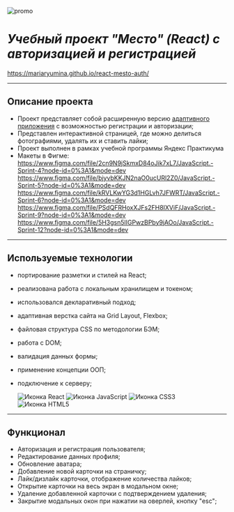 <div>
  <img src="https://pictures.s3.yandex.net/resources/__2020-02-25__12.19.27_1586081326.png" alt="promo">
</div>

# *Учебный проект "Место" (React) с авторизацией и регистрацией*
https://mariaryumina.github.io/react-mesto-auth/
___

## Описание проекта
* Проект представляет собой расширенную версию <a href="https://github.com/MariaRyumina/mesto-react">адаптивного приложения</a> с возможностью регистрации и авторизации;
* Представлен интерактивной страницей, где можно делиться фотографиями, удалять их и ставить лайки;
* Проект выполнен в рамках учебной программы Яндекс Практикума
* Макеты в Фигме:
  https://www.figma.com/file/2cn9N9jSkmxD84oJik7xL7/JavaScript.-Sprint-4?node-id=0%3A1&mode=dev
  https://www.figma.com/file/bjyvbKKJN2naO0ucURl2Z0/JavaScript.-Sprint-5?node-id=0%3A1&mode=dev
  https://www.figma.com/file/kRVLKwYG3d1HGLvh7JFWRT/JavaScript.-Sprint-6?node-id=0%3A1&mode=dev
  https://www.figma.com/file/PSdQFRHoxXJFs2FH8IXViF/JavaScript.-Sprint-9?node-id=0%3A1&mode=dev
  https://www.figma.com/file/5H3gsn5lIGPwzBPby9jAOo/JavaScript.-Sprint-12?node-id=0%3A1&mode=dev

---

## Используемые технологии
* портирование разметки и стилей на React;
* реализована работа с локальным хранилищем и токеном;
* использовался декларативный подход;
* адаптивная верстка сайта на Grid Layout, Flexbox;
* файловая структура CSS по методологии БЭМ;
* работа с DOM;
* валидация данных формы;
* применение концепции ООП;
* подключение к серверу;


  <img src="https://img.shields.io/badge/React-20232A?style=for-the-badge&logo=react&logoColor=61DAFB" alt="Иконка React">
  <img src="https://img.shields.io/badge/JavaScript-323330?style=for-the-badge&logo=javascript&logoColor=F7DF1E" alt="Иконка JavaScript">
  <img src="https://img.shields.io/badge/CSS3-1572B6?style=for-the-badge&logo=css3&logoColor=white" alt="Иконка CSS3">
  <img src="https://img.shields.io/badge/HTML5-E34F26?style=for-the-badge&logo=html5&logoColor=white" alt="Иконка HTML5">

___

## Функционал
* Авторизация и регистрация пользователя;
* Редактирование данных профиля;
* Обновление аватара;
* Добавление новой карточки на страничку;
* Лайк/дизлайк карточки, отображение количества лайков;
* Открытие карточки на весь экран в модальном окне;
* Удаление добавленной карточки с подтверждением удаления;
* Закрытие модальных окон при нажатии на оверлей, кнопку "esc";

